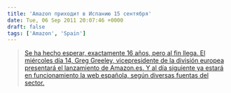 ```yaml
---
title: 'Amazon приходит в Испанию 15 сентября'
date: Tue, 06 Sep 2011 20:07:46 +0000
draft: false
tags: ['Amazon', 'Spain']
---
```


> [Se ha hecho esperar, exactamente 16 años, pero al fin llega. El miércoles día 14, Greg Greeley, vicepresidente de la división europea presentará el lanzamiento de Amazon.es. Y al día siguiente ya estará en funcionamiento la web española, según diversas fuentas del sector.](http://www.elpais.com/articulo/tecnologia/Amazon/llega/Espana/septiembre/elpeputec/20110906elpeputec_4/Tes)